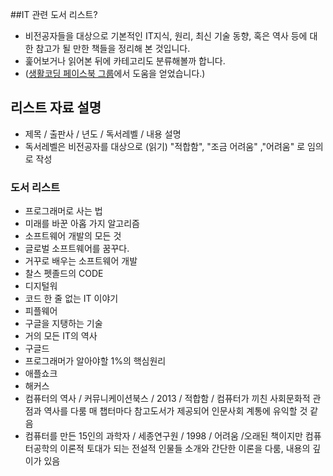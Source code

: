 ##IT 관련 도서 리스트?
* 비전공자들을 대상으로 기본적인 IT지식, 원리, 최신 기술 동향, 혹은 역사 등에 대한 참고가 될 만한 책들을 정리해 본 것입니다.
* 훑어보거나 읽어본 뒤에 카테고리도 분류해볼까 합니다. 
* ([생활코딩 페이스북 그룹](https://www.facebook.com/groups/codingeverybody)에서 도움을 얻었습니다.)

## 리스트 자료 설명
* 제목 / 출판사 / 년도 / 독서레벨 / 내용 설명
* 독서레벨은 비전공자를 대상으로 (읽기) "적합함", "조금 어려움" ,"어려움" 로 임의로 작성

### 도서 리스트
* 프로그래머로 사는 법
* 미래를 바꾼 아홉 가지 알고리즘
* 소프트웨어 개발의 모든 것
* 글로벌 소프트웨어를 꿈꾸다.
* 거꾸로 배우는 소프트웨어 개발
* 찰스 펫졸드의 CODE
* 디지털워
* 코드 한 줄 없는 IT 이야기
* 피플웨어
* 구글을 지탱하는 기술
* 거의 모든 IT의 역사
* 구글드
* 프로그래머가 알아야할 1%의 핵심원리
* 애플쇼크
* 해커스
* 컴퓨터의 역사 / 커뮤니케이션북스 / 2013 / 적합함 / 컴퓨터가 끼친 사회문화적 관점과 역사를 다룸 매 챕터마다 참고도서가 제공되어 인문사회 계통에 유익할 것 같음
* 컴퓨터를 만든 15인의 과학자 / 세종연구원 / 1998 / 어려움 /오래된 책이지만 컴퓨터공학의 이론적 토대가 되는 전설적 인물들 소개와 간단한 이론을 다룸, 내용의 깊이가 있음 

